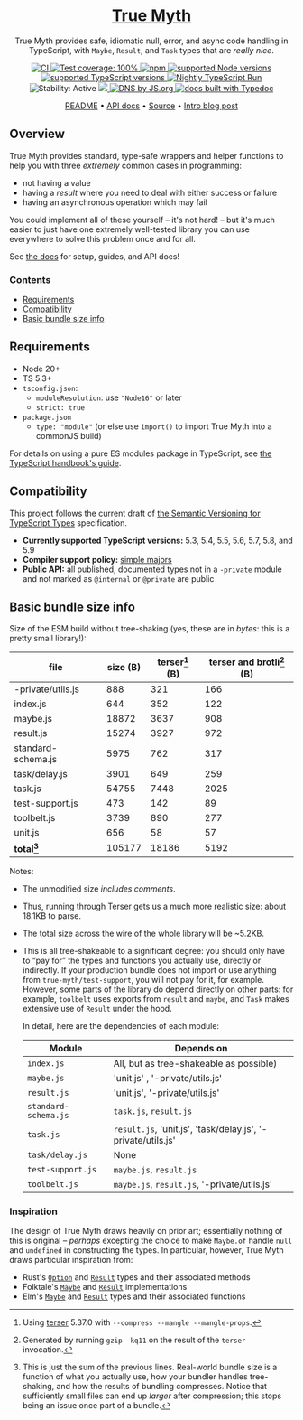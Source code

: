 <h1 align="center"><a href='https://github.com/true-myth/true-myth'>True Myth</a></h1>

<p align="center">True Myth provides safe, idiomatic null, error, and async code handling in TypeScript, with <code>Maybe</code>, <code>Result</code>, and <code>Task</code> types that are <em>really nice</em>.</p>

<p align="center">
  <a href='https://github.com/true-myth/true-myth/blob/main/.github/workflows/CI.yml'>
    <img src='https://github.com/true-myth/true-myth/actions/workflows/CI.yml/badge.svg?branch=main' title='CI'>
  </a>
  <a href='https://github.com/true-myth/true-myth/blob/master/package.json#L78-L85'>
    <img src='https://img.shields.io/badge/Vitest-100%25-0a7c00.svg' alt='Test coverage: 100%'>
  </a>
  <a href='https://www.npmjs.com/package/true-myth'>
    <img src='https://img.shields.io/npm/v/true-myth.svg' alt='npm'>
  </a>
  <a href='https://github.com/true-myth/true-myth/blob/main/.github/workflows/CI.yml#L25'>
    <img src='https://img.shields.io/badge/Node-18%20LTS%20%7C%2020%20LTS%20%7C%2022-darkgreen' alt='supported Node versions'>
  </a>
  <a href='https://github.com/true-myth/true-myth/blob/main/.github/workflows/CI.yml#L59'>
    <img src='https://img.shields.io/badge/TypeScript-5.3%20%3C=%205.8%20%7C%205.9%20%7C%20next-3178c6' alt='supported TypeScript versions'>
  </a>
  <a href='https://github.com/true-myth/true-myth/blob/main/.github/workflows/Nightly.yml'>
    <img src='https://github.com/true-myth/true-myth/workflows/Nightly%20TypeScript%20Run/badge.svg' alt='Nightly TypeScript Run'>
  </a>
  <img src='https://img.shields.io/badge/stability-active-663399' alt='Stability: Active'>
  <a href='https://github.com/true-myth/true-myth/blob/main/LICENSE'>
    <img src='https://img.shields.io/github/license/true-myth/true-myth.svg'>
  </a>
  <a href='https://js.org'>
    <img src='https://img.shields.io/badge/dns-js.org-ffb400.svg' alt='DNS by JS.org'>
  </a>
  <a href='http://true-myth.js.org'>
    <img src='https://img.shields.io/badge/docs-Typedoc-009fb5.svg' alt='docs built with Typedoc'>
  </a>
</p>

<p align="center">
  <a href='https://github.com/true-myth/true-myth'>README</a> • <a href='https://true-myth.js.org'>API docs</a> • <a href='https://github.com/true-myth/true-myth/tree/main/src'>Source</a> • <a href='http://www.chriskrycho.com/2017/announcing-true-myth-10.html'>Intro blog post</a>
</p>

## Overview

True Myth provides standard, type-safe wrappers and helper functions to help you with three _extremely_ common cases in programming:

- not having a value
- having a _result_ where you need to deal with either success or failure
- having an asynchronous operation which may fail

You could implement all of these yourself – it's not hard! – but it's much easier to just have one extremely well-tested library you can use everywhere to solve this problem once and for all.

See [the docs](https://true-myth.js.org) for setup, guides, and API docs!

### Contents

- [Requirements](#requirements)
- [Compatibility](#compatibility)
- [Basic bundle size info](#basic-bundle-size-info)

## Requirements

- Node 20+
- TS 5.3+
- `tsconfig.json`:
  - `moduleResolution`: use `"Node16"` or later
  - `strict: true`
- `package.json`
  - `type: "module"` (or else use `import()` to import True Myth into a commonJS build)

For details on using a pure ES modules package in TypeScript, see [the TypeScript handbook's guide](https://www.typescriptlang.org/docs/handbook/esm-node.html).


## Compatibility

This project follows the current draft of [the Semantic Versioning for TypeScript Types][semver] specification.

- **Currently supported TypeScript versions:** 5.3, 5.4, 5.5, 5.6, 5.7, 5.8, and 5.9
- **Compiler support policy:** [simple majors][sm]
- **Public API:** all published, documented types not in a `-private` module and not marked as `@internal` or `@private` are public

[semver]: https://www.semver-ts.org
[sm]: https://www.semver-ts.org/formal-spec/5-compiler-considerations.html#simple-majors

## Basic bundle size info

Size of the ESM build without tree-shaking (yes, these are in *bytes*: this is a pretty small library!):

|       file         | size (B) | terser[^terser] (B) | terser and brotli[^brotli] (B) |
| ------------------ | -------- | ------------------- | ------------------------------ |
| -private/utils.js  |      888 |                 321 |                            166 |
| index.js           |      644 |                 352 |                            122 |
| maybe.js           |    18872 |                3637 |                            908 |
| result.js          |    15274 |                3927 |                            972 |
| standard-schema.js |     5975 |                 762 |                            317 |
| task/delay.js      |     3901 |                 649 |                            259 |
| task.js            |    54755 |                7448 |                           2025 |
| test-support.js    |      473 |                 142 |                             89 |
| toolbelt.js        |     3739 |                 890 |                            277 |
| unit.js            |      656 |                  58 |                             57 |
| **total[^total]**  |   105177 |               18186 |                           5192 |


Notes:

- The unmodified size *includes comments*.
- Thus, running through Terser gets us a much more realistic size: about 18.1KB to parse.
- The total size across the wire of the whole library will be ~5.2KB.
- This is all tree-shakeable to a significant degree: you should only have to “pay for” the types and functions you actually use, directly or indirectly. If your production bundle does not import or use anything from `true-myth/test-support`, you will not pay for it, for example. However, some parts of the library do depend directly on other parts: for example, `toolbelt` uses exports from `result` and `maybe`, and `Task` makes extensive use of `Result` under the hood.

    In detail, here are the dependencies of each module:

    | Module               | Depends on                                                        |
    | -------------------- | ----------------------------------------------------------------- |
    | `index.js`           | All, but as tree-shakeable as possible)                           |
    | `maybe.js`           | 'unit.js' , '-private/utils.js'                                   |
    | `result.js`          | 'unit.js', '-private/utils.js'                                    |
    | `standard-schema.js` | `task.js`, `result.js`                                            |
    | `task.js`            | `result.js`, 'unit.js', 'task/delay.js', '-private/utils.js'      |
    | `task/delay.js`      | None                                                              |
    | `test-support.js`    | `maybe.js`, `result.js`                                           |
    | `toolbelt.js`        | `maybe.js`, `result.js`, '-private/utils.js'                      |

[^terser]: Using [terser](https://github.com/terser/terser) 5.37.0 with `--compress --mangle --mangle-props`.

[^brotli]: Generated by running `gzip -kq11` on the result of the `terser` invocation.

[^total]: This is just the sum of the previous lines. Real-world bundle size is a function of what you actually use, how your bundler handles tree-shaking, and how the results of bundling compresses. Notice that sufficiently small files can end up _larger_ after compression; this stops being an issue once part of a bundle.


### Inspiration

The design of True Myth draws heavily on prior art; essentially nothing of this is original – _perhaps_ excepting the choice to make `Maybe.of` handle `null` and `undefined` in constructing the types. In particular, however, True Myth draws particular inspiration from:

- Rust's [`Option`][rs-option] and [`Result`][rs-result] types and their associated methods
- Folktale's [`Maybe`][ft-maybe] and [`Result`][ft-result] implementations
- Elm's [`Maybe`][elm-maybe] and [`Result`][elm-result] types and their
  associated functions

[rs-option]: https://doc.rust-lang.org/stable/std/option/
[rs-result]: https://doc.rust-lang.org/stable/std/result/
[ft-maybe]: http://folktale.origamitower.com/api/v2.0.0/en/folktale.maybe.html
[ft-result]: http://folktale.origamitower.com/api/v2.0.0/en/folktale.result.html
[elm-maybe]: http://package.elm-lang.org/packages/elm-lang/core/5.1.1/Maybe
[elm-result]: http://package.elm-lang.org/packages/elm-lang/core/5.1.1/Result

